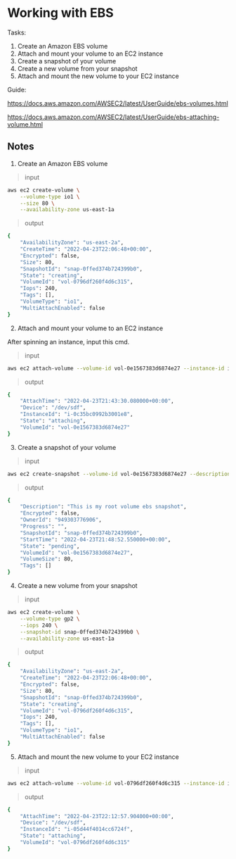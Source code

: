 # Working with EBS

Tasks:

1. Create an Amazon EBS volume
2. Attach and mount your volume to an EC2 instance
3. Create a snapshot of your volume
4. Create a new volume from your snapshot
5. Attach and mount the new volume to your EC2 instance

Guide:

https://docs.aws.amazon.com/AWSEC2/latest/UserGuide/ebs-volumes.html

https://docs.aws.amazon.com/AWSEC2/latest/UserGuide/ebs-attaching-volume.html

## Notes

1. Create an Amazon EBS volume

> input

```bash
aws ec2 create-volume \
    --volume-type io1 \
    --size 80 \
    --availability-zone us-east-1a
```

> output

```bash
{
    "AvailabilityZone": "us-east-2a",
    "CreateTime": "2022-04-23T22:06:48+00:00",
    "Encrypted": false,
    "Size": 80,
    "SnapshotId": "snap-0ffed374b724399b0",
    "State": "creating",
    "VolumeId": "vol-0796df260f4d6c315",
    "Iops": 240,
    "Tags": [],
    "VolumeType": "io1",
    "MultiAttachEnabled": false
}
```

2. Attach and mount your volume to an EC2 instance

After spinning an instance, input this cmd.

> input

```bash
aws ec2 attach-volume --volume-id vol-0e1567383d6874e27 --instance-id i-0c35bc0992b3001e8 --device /dev/sdf
```

> output

```bash
{
    "AttachTime": "2022-04-23T21:43:30.080000+00:00",
    "Device": "/dev/sdf",
    "InstanceId": "i-0c35bc0992b3001e8",
    "State": "attaching",
    "VolumeId": "vol-0e1567383d6874e27"
}
```

3. Create a snapshot of your volume

> input

```bash
aws ec2 create-snapshot --volume-id vol-0e1567383d6874e27 --description "This is my root volume ebs snapshot"
```

> output

```bash
{
    "Description": "This is my root volume ebs snapshot",
    "Encrypted": false,
    "OwnerId": "949303776906",
    "Progress": "",
    "SnapshotId": "snap-0ffed374b724399b0",
    "StartTime": "2022-04-23T21:48:52.550000+00:00",
    "State": "pending",
    "VolumeId": "vol-0e1567383d6874e27",
    "VolumeSize": 80,
    "Tags": []
}
```

4. Create a new volume from your snapshot

> input

```bash
aws ec2 create-volume \
    --volume-type gp2 \
    --iops 240 \
    --snapshot-id snap-0ffed374b724399b0 \
    --availability-zone us-east-1a
```

> output

```bash
{
    "AvailabilityZone": "us-east-2a",
    "CreateTime": "2022-04-23T22:06:48+00:00",
    "Encrypted": false,
    "Size": 80,
    "SnapshotId": "snap-0ffed374b724399b0",
    "State": "creating",
    "VolumeId": "vol-0796df260f4d6c315",
    "Iops": 240,
    "Tags": [],
    "VolumeType": "io1",
    "MultiAttachEnabled": false
}
```

5. Attach and mount the new volume to your EC2 instance

> input

```bash
aws ec2 attach-volume --volume-id vol-0796df260f4d6c315 --instance-id i-05d44f4014cc6724f --device /dev/sdf
```

> output

```bash
{
    "AttachTime": "2022-04-23T22:12:57.904000+00:00",
    "Device": "/dev/sdf",
    "InstanceId": "i-05d44f4014cc6724f",
    "State": "attaching",
    "VolumeId": "vol-0796df260f4d6c315"
}
```
